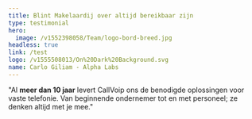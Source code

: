 ```yaml
---
title: Blint Makelaardij over altijd bereikbaar zijn
type: testimonial
hero:
  image: /v1552398058/Team/logo-bord-breed.jpg
headless: true
link: /test
logo: /v1555508013/On%20Dark%20Background.svg
name: Carlo Giliam - Alpha Labs
---
```


"Al <strong>meer dan 10 jaar</strong> levert CallVoip ons de benodigde oplossingen voor vaste telefonie. Van beginnende ondernemer tot en met personeel; ze denken altijd met je mee."